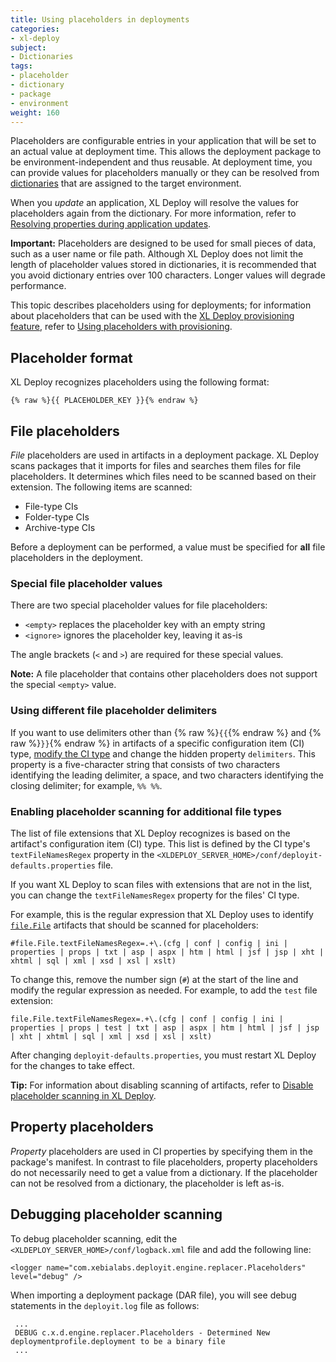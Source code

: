 ```yaml
---
title: Using placeholders in deployments
categories:
- xl-deploy
subject:
- Dictionaries
tags:
- placeholder
- dictionary
- package
- environment
weight: 160
---
```


Placeholders are configurable entries in your application that will be set to an actual value at deployment time. This allows the deployment package to be environment-independent and thus reusable. At deployment time, you can provide values for placeholders manually or they can be resolved from [dictionaries](/xl-deploy/how-to/create-a-dictionary.html) that are assigned to the target environment.

When you *update* an application, XL Deploy will resolve the values for placeholders again from the dictionary. For more information, refer to [Resolving properties during application updates](/xl-deploy/concept/resolving-properties-during-application-updates.html).

**Important:** Placeholders are designed to be used for small pieces of data, such as a user name or file path. Although XL Deploy does not limit the length of placeholder values stored in dictionaries, it is recommended that you avoid dictionary entries over 100 characters. Longer values will degrade performance.

This topic describes placeholders using for deployments; for information about placeholders that can be used with the [XL Deploy provisioning feature](/xl-deploy/concept/provisioning-through-xl-deploy.html), refer to [Using placeholders with provisioning](/xl-deploy/how-to/using-placeholders-with-provisioning.html).

## Placeholder format

XL Deploy recognizes placeholders using the following format:

	{% raw %}{{ PLACEHOLDER_KEY }}{% endraw %}

## File placeholders

_File_ placeholders are used in artifacts in a deployment package. XL Deploy scans packages that it imports for files and searches them files for file placeholders. It determines which files need to be scanned based on their extension. The following items are scanned:

* File-type CIs
* Folder-type CIs
* Archive-type CIs

Before a deployment can be performed, a value must be specified for **all** file placeholders in the deployment.

### Special file placeholder values

There are two special placeholder values for file placeholders:

* `<empty>` replaces the placeholder key with an empty string
* `<ignore>` ignores the placeholder key, leaving it as-is

The angle brackets (`<` and `>`) are required for these special values.

**Note:** A file placeholder that contains other placeholders does not support the special `<empty>` value.

### Using different file placeholder delimiters

If you want to use delimiters other than {% raw %}`{{`{% endraw %} and {% raw %}`}}`{% endraw %} in artifacts of a specific configuration item (CI) type, [modify the CI type](/xl-deploy/how-to/customize-an-existing-ci-type.html) and change the hidden property `delimiters`. This property is a five-character string that consists of two characters identifying the leading delimiter, a space, and two characters identifying the closing delimiter; for example, `%% %%`.

### Enabling placeholder scanning for additional file types

The list of file extensions that XL Deploy recognizes is based on the artifact's configuration item (CI) type. This list is defined by the CI type's `textFileNamesRegex` property in the `<XLDEPLOY_SERVER_HOME>/conf/deployit-defaults.properties` file.

If you want XL Deploy to scan files with extensions that are not in the list, you can change the `textFileNamesRegex` property for the files' CI type.

For example, this is the regular expression that XL Deploy uses to identify [`file.File`](/xl-deploy/concept/file-plugin.html) artifacts that should be scanned for placeholders:

    #file.File.textFileNamesRegex=.+\.(cfg | conf | config | ini | properties | props | txt | asp | aspx | htm | html | jsf | jsp | xht | xhtml | sql | xml | xsd | xsl | xslt)

To change this, remove the number sign (`#`) at the start of the line and modify the regular expression as needed. For example, to add the `test` file extension:

    file.File.textFileNamesRegex=.+\.(cfg | conf | config | ini | properties | props | test | txt | asp | aspx | htm | html | jsf | jsp | xht | xhtml | sql | xml | xsd | xsl | xslt)

After changing `deployit-defaults.properties`, you must restart XL Deploy for the changes to take effect.

**Tip:** For information about disabling scanning of artifacts, refer to [Disable placeholder scanning in XL Deploy](/xl-deploy/how-to/disable-placeholder-scanning-in-xl-deploy.html).

## Property placeholders

_Property_ placeholders are used in CI properties by specifying them in the package's manifest. In contrast to file placeholders, property placeholders do not necessarily need to get a value from a dictionary. If the placeholder can not be resolved from a dictionary, the placeholder is left as-is.

## Debugging placeholder scanning

To debug placeholder scanning, edit the `<XLDEPLOY_SERVER_HOME>/conf/logback.xml` file and add the following line:

    <logger name="com.xebialabs.deployit.engine.replacer.Placeholders" level="debug" />

When importing a deployment package (DAR file), you will see debug statements in the `deployit.log` file as follows:

     ...
     DEBUG c.x.d.engine.replacer.Placeholders - Determined New deploymentprofile.deployment to be a binary file
     ...
